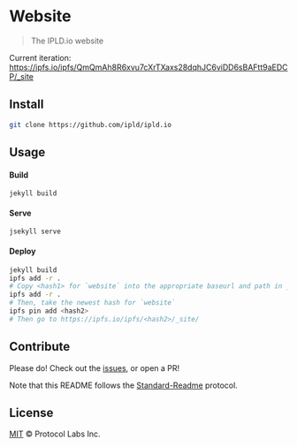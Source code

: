 # Website

> The IPLD.io website

Current iteration: https://ipfs.io/ipfs/QmQmAh8R6xvu7cXrTXaxs28dqhJC6viDD6sBAFtt9aEDCP/_site

## Install

```sh
git clone https://github.com/ipld/ipld.io
```

## Usage

#### Build

```
jekyll build
```

#### Serve

```
jsekyll serve
```

#### Deploy

```sh
jekyll build
ipfs add -r .
# Copy <hash1> for `website` into the appropriate baseurl and path in _config.yml
ipfs add -r .
# Then, take the newest hash for `website`
ipfs pin add <hash2>
# Then go to https://ipfs.io/ipfs/<hash2>/_site/
```

## Contribute

Please do! Check out the [issues](https://github.com/ipld/ipld.io), or open a PR!

Note that this README follows the [Standard-Readme](https://github.com/RichardLitt/standard-readme) protocol.

## License

[MIT](LICENSE) © Protocol Labs Inc.